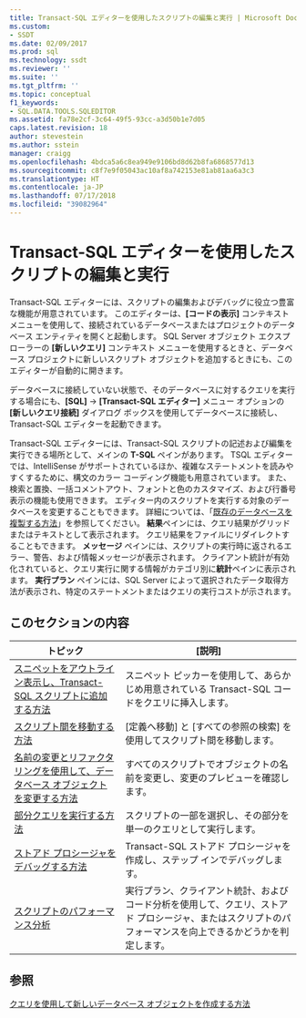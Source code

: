 ```yaml
---
title: Transact-SQL エディターを使用したスクリプトの編集と実行 | Microsoft Docs
ms.custom:
- SSDT
ms.date: 02/09/2017
ms.prod: sql
ms.technology: ssdt
ms.reviewer: ''
ms.suite: ''
ms.tgt_pltfrm: ''
ms.topic: conceptual
f1_keywords:
- SQL.DATA.TOOLS.SQLEDITOR
ms.assetid: fa78e2cf-3c64-49f5-93cc-a3d50b1e7d05
caps.latest.revision: 18
author: stevestein
ms.author: sstein
manager: craigg
ms.openlocfilehash: 4bdca5a6c8ea949e9106bd8d62b8fa6868577d13
ms.sourcegitcommit: c8f7e9f05043ac10af8a742153e81ab81aa6a3c3
ms.translationtype: HT
ms.contentlocale: ja-JP
ms.lasthandoff: 07/17/2018
ms.locfileid: "39082964"
---
```

# <a name="use-transact-sql-editor-to-edit-and-execute-scripts"></a>Transact-SQL エディターを使用したスクリプトの編集と実行
Transact\-SQL エディターには、スクリプトの編集およびデバッグに役立つ豊富な機能が用意されています。 このエディターは、**[コードの表示]** コンテキスト メニューを使用して、接続されているデータベースまたはプロジェクトのデータベース エンティティを開くと起動します。 SQL Server オブジェクト エクスプローラーの **[新しいクエリ]** コンテキスト メニューを使用するときと、データベース プロジェクトに新しいスクリプト オブジェクトを追加するときにも、このエディターが自動的に開きます。  
  
データベースに接続していない状態で、そのデータベースに対するクエリを実行する場合にも、**[SQL]** -> **[Transact\-SQL エディター]** メニュー オプションの **[新しいクエリ接続]** ダイアログ ボックスを使用してデータベースに接続し、Transact\-SQL エディターを起動できます。  
  
Transact\-SQL エディターには、Transact\-SQL スクリプトの記述および編集を実行できる場所として、メインの **T-SQL** ペインがあります。 TSQL エディターでは、IntelliSense がサポートされているほか、複雑なステートメントを読みやすくするために、構文のカラー コーディング機能も用意されています。 また、検索と置換、一括コメントアウト、フォントと色のカスタマイズ、および行番号表示の機能も使用できます。 エディター内のスクリプトを実行する対象のデータベースを変更することもできます。 詳細については、「[既存のデータベースを複製する方法](../ssdt/how-to-clone-an-existing-database.md)」を参照してください。 **結果**ペインには、クエリ結果がグリッドまたはテキストとして表示されます。 クエリ結果をファイルにリダイレクトすることもできます。 **メッセージ** ペインには、スクリプトの実行時に返されるエラー、警告、および情報メッセージが表示されます。 クライアント統計が有効化されていると、クエリ実行に関する情報がカテゴリ別に**統計**ペインに表示されます。 **実行プラン** ペインには、SQL Server によって選択されたデータ取得方法が表示され、特定のステートメントまたはクエリの実行コストが示されます。  
  
## <a name="in-this-section"></a>このセクションの内容  
  
|トピック|[説明]|  
|---------|---------------|  
|[スニペットをアウトライン表示し、Transact-SQL スクリプトに追加する方法](../ssdt/how-to-outline-and-add-snippets-to-transact-sql-script.md)|スニペット ピッカーを使用して、あらかじめ用意されている Transact\-SQL コードをクエリに挿入します。|  
|[スクリプト間を移動する方法](../ssdt/how-to-navigate-between-scripts.md)|[定義へ移動] と [すべての参照の検索] を使用してスクリプト間を移動します。|  
|[名前の変更とリファクタリングを使用して、データベース オブジェクトを変更する方法](../ssdt/how-to-use-rename-and-refactoring-to-make-changes-to-your-database-objects.md)|すべてのスクリプトでオブジェクトの名前を変更し、変更のプレビューを確認します。|  
|[部分クエリを実行する方法](../ssdt/how-to-execute-a-partial-query.md)|スクリプトの一部を選択し、その部分を単一のクエリとして実行します。|  
|[ストアド プロシージャをデバッグする方法](../ssdt/how-to-debug-stored-procedures.md)|Transact\-SQL ストアド プロシージャを作成し、ステップ インでデバッグします。|  
|[スクリプトのパフォーマンス分析](../ssdt/analyze-script-performance.md)|実行プラン、クライアント統計、およびコード分析を使用して、クエリ、ストアド プロシージャ、またはスクリプトのパフォーマンスを向上できるかどうかを判定します。|  
  
## <a name="see-also"></a>参照  
[クエリを使用して新しいデータベース オブジェクトを作成する方法](../ssdt/how-to-create-new-database-objects-using-queries.md)  
  
